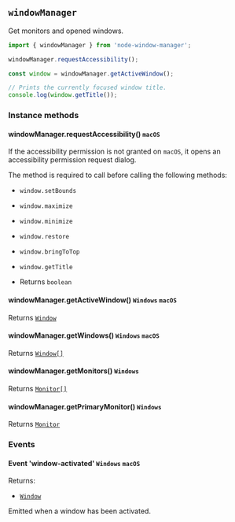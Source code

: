 ## `windowManager`

Get monitors and opened windows.

```typescript
import { windowManager } from 'node-window-manager';

windowManager.requestAccessibility();

const window = windowManager.getActiveWindow();

// Prints the currently focused window title.
console.log(window.getTitle());
```

### Instance methods

#### windowManager.requestAccessibility() `macOS`
  
If the accessibility permission is not granted on `macOS`, it opens an accessibility permission request dialog.

The method is required to call before calling the following methods:

- `window.setBounds`
- `window.maximize`
- `window.minimize`
- `window.restore`
- `window.bringToTop`
- `window.getTitle`

- Returns `boolean`

#### windowManager.getActiveWindow() `Windows` `macOS`

Returns [`Window`](window.md)

#### windowManager.getWindows() `Windows` `macOS`

Returns [`Window[]`](window.md)

#### windowManager.getMonitors() `Windows`

Returns [`Monitor[]`](monitor.md)

#### windowManager.getPrimaryMonitor() `Windows`

Returns [`Monitor`](monitor.md)

### Events

#### Event 'window-activated' `Windows` `macOS`

Returns:

- [`Window`](window.md)

Emitted when a window has been activated.
